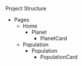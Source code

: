 Project Structure <br>
- Pages
  - Home
    - Planet
      - PlanetCard
  - Population
    - Population
      - PopulationCard


